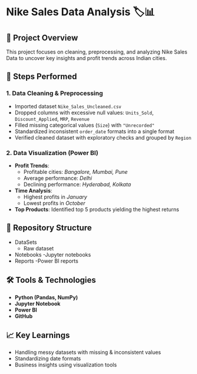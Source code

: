 # Nike Sales Data Analysis 🏷️📊

## 📌 Project Overview
This project focuses on cleaning, preprocessing, and analyzing Nike Sales Data to uncover key insights and profit trends across Indian cities.

## 🔧 Steps Performed
### 1. Data Cleaning & Preprocessing
- Imported dataset `Nike_Sales_Uncleaned.csv`
- Dropped columns with excessive null values: `Units_Sold`, `Discount_Applied`, `MRP`, `Revenue`
- Filled missing categorical values (`Size`) with `"Unrecorded"`
- Standardized inconsistent `order_date` formats into a single format
- Verified cleaned dataset with exploratory checks and grouped by `Region`

### 2. Data Visualization (Power BI)
- **Profit Trends**:  
  - Profitable cities: *Bangalore, Mumbai, Pune*  
  - Average performance: *Delhi*  
  - Declining performance: *Hyderabad, Kolkata*  
- **Time Analysis**:  
  - Highest profits in *January*  
  - Lowest profits in *October*  
- **Top Products**: Identified top 5 products yielding the highest returns

## 📂 Repository Structure
- DataSets
    - Raw dataset
- Notebooks
   -Jupyter notebooks
- Reports
   -Power BI reports
## 🛠️ Tools & Technologies
- **Python (Pandas, NumPy)**
- **Jupyter Notebook**
- **Power BI**
- **GitHub**

## 📈 Key Learnings
- Handling messy datasets with missing & inconsistent values  
- Standardizing date formats  
- Business insights using visualization tools  
